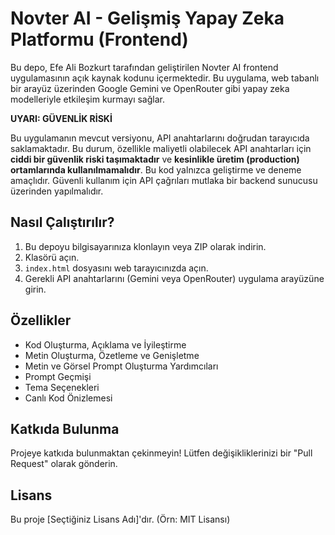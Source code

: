 # Novter AI - Gelişmiş Yapay Zeka Platformu (Frontend)

Bu depo, Efe Ali Bozkurt tarafından geliştirilen Novter AI frontend uygulamasının açık kaynak kodunu içermektedir. Bu uygulama, web tabanlı bir arayüz üzerinden Google Gemini ve OpenRouter gibi yapay zeka modelleriyle etkileşim kurmayı sağlar.

**UYARI: GÜVENLİK RİSKİ**

Bu uygulamanın mevcut versiyonu, API anahtarlarını doğrudan tarayıcıda saklamaktadır. Bu durum, özellikle maliyetli olabilecek API anahtarları için **ciddi bir güvenlik riski taşımaktadır** ve **kesinlikle üretim (production) ortamlarında kullanılmamalıdır**. Bu kod yalnızca geliştirme ve deneme amaçlıdır. Güvenli kullanım için API çağrıları mutlaka bir backend sunucusu üzerinden yapılmalıdır.

## Nasıl Çalıştırılır?

1.  Bu depoyu bilgisayarınıza klonlayın veya ZIP olarak indirin.
2.  Klasörü açın.
3.  `index.html` dosyasını web tarayıcınızda açın.
4.  Gerekli API anahtarlarını (Gemini veya OpenRouter) uygulama arayüzüne girin.

## Özellikler

- Kod Oluşturma, Açıklama ve İyileştirme
- Metin Oluşturma, Özetleme ve Genişletme
- Metin ve Görsel Prompt Oluşturma Yardımcıları
- Prompt Geçmişi
- Tema Seçenekleri
- Canlı Kod Önizlemesi

## Katkıda Bulunma

Projeye katkıda bulunmaktan çekinmeyin! Lütfen değişikliklerinizi bir "Pull Request" olarak gönderin.

## Lisans

Bu proje [Seçtiğiniz Lisans Adı]'dır. (Örn: MIT Lisansı)